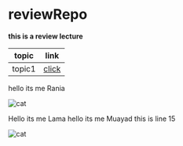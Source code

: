 # reviewRepo

**this is a review lecture**

| topic | link |
| ----------- | ----------- |
| topic1 | [click](./courses/topic1.md) |

hello its me Rania

![cat](https://tse1.mm.bing.net/th?id=OIP.trlLiY78hrUHiK45yGdfIgHaE5&pid=Api&P=0&w=246&h=163)

Hello its me Lama
hello its me Muayad
this is line 15

![cat](https://tse2.mm.bing.net/th?id=OIP.owPkloHVPx6mlscJkkb3jgHaE8&pid=Api&P=0&w=285&h=190)

